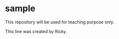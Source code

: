 sample
======

This repository will be used for teaching purpose only.

This line was created by Ricky.

